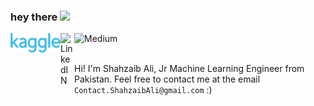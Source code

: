 ### hey there <img src="https://media.giphy.com/media/hvRJCLFzcasrR4ia7z/giphy.gif" width="50px">

<div class="icons">
  <a href="https://kaggle.com/iamshahzaibali">
    <img align="left" alt="Kaggle" width="80px" src="https://raw.githubusercontent.com/realShahzaib/realshahzaib/main/Kaggle_logo.png" />
  </a>
  <a href="https://www.linkedin.com/in/realshahzaibali/">
    <img align="left" alt="LinkedIN" width="22px" src="https://raw.githubusercontent.com/peterthehan/peterthehan/master/assets/linkedin.svg" />
  </a>
  <a href="https://medium.com/@shahzaibalidev">
    <img align="left" alt="Medium" width="80" src="https://github.com/melanieshi0120/melanieshi0120/blob/master/medium.ico" />
  </a>
  <br />
</div>

<br />

Hi! I'm Shahzaib Ali, Jr Machine Learning Engineer from Pakistan. 
Feel free to contact me at the email `Contact.ShahzaibAli@gmail.com` :)


